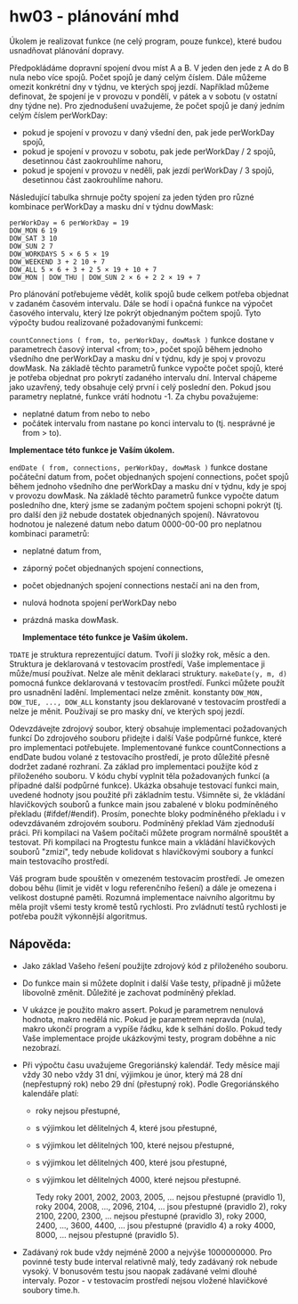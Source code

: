 # hw03 - plánování mhd

Úkolem je realizovat funkce (ne celý program, pouze funkce), které budou usnadňovat plánování dopravy.

Předpokládáme dopravní spojení dvou míst A a B. V jeden den jede z A do B nula nebo více spojů. Počet spojů je daný celým číslem. Dále můžeme omezit konkrétní dny v týdnu, ve kterých spoj jezdí. Například můžeme definovat, že spojení je v provozu v pondělí, v pátek a v sobotu (v ostatní dny týdne ne). Pro zjednodušení uvažujeme, že počet spojů je daný jedním celým číslem perWorkDay:

- pokud je spojení v provozu v daný všední den, pak jede perWorkDay spojů,
- pokud je spojení v provozu v sobotu, pak jede perWorkDay / 2 spojů, desetinnou část zaokrouhlíme nahoru,
- pokud je spojení v provozu v neděli, pak jezdí perWorkDay / 3 spojů, desetinnou část zaokrouhlíme nahoru.

Následující tabulka shrnuje počty spojení za jeden týden pro různé kombinace perWorkDay a masku dní v týdnu dowMask:

```
perWorkDay = 6 perWorkDay = 19
DOW_MON 6 19
DOW_SAT 3 10
DOW_SUN 2 7
DOW_WORKDAYS 5 × 6 5 × 19
DOW_WEEKEND 3 + 2 10 + 7
DOW_ALL 5 × 6 + 3 + 2 5 × 19 + 10 + 7
DOW_MON | DOW_THU | DOW_SUN 2 × 6 + 2 2 × 19 + 7
```

Pro plánování potřebujeme vědět, kolik spojů bude celkem potřeba objednat v zadaném časovém intervalu. Dále se hodí i opačná funkce na výpočet časového intervalu, který lze pokrýt objednaným počtem spojů. Tyto výpočty budou realizované požadovanými funkcemi:

`countConnections ( from, to, perWorkDay, dowMask )`
funkce dostane v parametrech časový interval <from; to>, počet spojů během jednoho všedního dne perWorkDay a masku dní v týdnu, kdy je spoj v provozu dowMask. Na základě těchto parametrů funkce vypočte počet spojů, které je potřeba objednat pro pokrytí zadaného intervalu dní. Interval chápeme jako uzavřený, tedy obsahuje celý první i celý poslední den. Pokud jsou parametry neplatné, funkce vrátí hodnotu -1. Za chybu považujeme:

- neplatné datum from nebo to nebo
- počátek intervalu from nastane po konci intervalu to (tj. nesprávné je from > to).

**Implementace této funkce je Vaším úkolem.**

`endDate ( from, connections, perWorkDay, dowMask )`
funkce dostane počáteční datum from, počet objednaných spojení connections, počet spojů během jednoho všedního dne perWorkDay a masku dní v týdnu, kdy je spoj v provozu dowMask. Na základě těchto parametrů funkce vypočte datum posledního dne, který jsme se zadaným počtem spojeni schopni pokrýt (tj. pro další den již nebude dostatek objednaných spojení). Návratovou hodnotou je nalezené datum nebo datum 0000-00-00 pro neplatnou kombinaci parametrů:

- neplatné datum from,
- záporný počet objednaných spojení connections,
- počet objednaných spojení connections nestačí ani na den from,
- nulová hodnota spojení perWorkDay nebo
- prázdná maska dowMask.

  **Implementace této funkce je Vaším úkolem.**

`TDATE`
je struktura reprezentující datum. Tvoří ji složky rok, měsíc a den. Struktura je deklarovaná v testovacím prostředí, Vaše implementace ji může/musí používat. Nelze ale měnit deklaraci struktury.
`makeDate(y, m, d)`
pomocná funkce deklarovaná v testovacím prostředí. Funkci můžete použít pro usnadnění ladění. Implementaci nelze změnit.
konstanty `DOW_MON, DOW_TUE, ..., DOW_ALL`
konstanty jsou deklarované v testovacím prostředí a nelze je měnit. Používají se pro masky dní, ve kterých spoj jezdí.

Odevzdávejte zdrojový soubor, který obsahuje implementaci požadovaných funkcí Do zdrojového souboru přidejte i další Vaše podpůrné funkce, které pro implementaci potřebujete. Implementované funkce countConnections a endDate budou volané z testovacího prostředí, je proto důležité přesně dodržet zadané rozhraní. Za základ pro implementaci použijte kód z přiloženého souboru. V kódu chybí vyplnit těla požadovaných funkcí (a případné další podpůrné funkce). Ukázka obsahuje testovací funkci main, uvedené hodnoty jsou použité při základním testu. Všimněte si, že vkládání hlavičkových souborů a funkce main jsou zabalené v bloku podmíněného překladu (#ifdef/#endif). Prosím, ponechte bloky podmíněného překladu i v odevzdávaném zdrojovém souboru. Podmíněný překlad Vám zjednoduší práci. Při kompilaci na Vašem počítači můžete program normálně spouštět a testovat. Při kompilaci na Progtestu funkce main a vkládání hlavičkových souborů "zmizí", tedy nebude kolidovat s hlavičkovými soubory a funkcí main testovacího prostředí.

Váš program bude spouštěn v omezeném testovacím prostředí. Je omezen dobou běhu (limit je vidět v logu referenčního řešení) a dále je omezena i velikost dostupné paměti. Rozumná implementace naivního algoritmu by měla projít všemi testy kromě testů rychlosti. Pro zvládnutí testů rychlosti je potřeba použít výkonnější algoritmus.

## Nápověda:

- Jako základ Vašeho řešení použijte zdrojový kód z přiloženého souboru.
- Do funkce main si můžete doplnit i další Vaše testy, případně ji můžete libovolně změnit. Důležité je zachovat podmíněný překlad.
- V ukázce je použito makro assert. Pokud je parametrem nenulová hodnota, makro nedělá nic. Pokud je parametrem nepravda (nula), makro ukončí program a vypíše řádku, kde k selhání došlo. Pokud tedy Vaše implementace projde ukázkovými testy, program doběhne a nic nezobrazí.

- Při výpočtu času uvažujeme Gregoriánský kalendář. Tedy měsíce mají vždy 30 nebo vždy 31 dní, výjimkou je únor, který má 28 dní (nepřestupný rok) nebo 29 dní (přestupný rok). Podle Gregoriánského kalendáře platí:

  - roky nejsou přestupné,
  - s výjimkou let dělitelných 4, které jsou přestupné,
  - s výjimkou let dělitelných 100, které nejsou přestupné,
  - s výjimkou let dělitelných 400, které jsou přestupné,
  - s výjimkou let dělitelných 4000, které nejsou přestupné.

    Tedy roky 2001, 2002, 2003, 2005, ... nejsou přestupné (pravidlo 1), roky 2004, 2008, ..., 2096, 2104, ... jsou přestupné (pravidlo 2), roky 2100, 2200, 2300, ... nejsou přestupné (pravidlo 3), roky 2000, 2400, ..., 3600, 4400, ... jsou přestupné (pravidlo 4) a roky 4000, 8000, ... nejsou přestupné (pravidlo 5).

- Zadávaný rok bude vždy nejméně 2000 a nejvýše 1000000000. Pro povinné testy bude interval relativně malý, tedy zadávaný rok nebude vysoký. V bonusovém testu jsou naopak zadávané velmi dlouhé intervaly.
  Pozor - v testovacím prostředí nejsou vložené hlavičkové soubory time.h.
